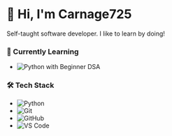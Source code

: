 # 👋 Hi, I'm Carnage725
Self-taught software developer. 
I like to learn by doing!

### 🚀 Currently Learning
- ![Python with Beginner DSA](https://www.codechef.com/roadmap/python-dsa)

### 🛠️ Tech Stack
- ![Python](https://img.shields.io/badge/-Python-black?style=flat-square&logo=python)
- ![Git](https://img.shields.io/badge/-Git-black?style=flat-square&logo=git)
- ![GitHub](https://img.shields.io/badge/-GitHub-black?style=flat-square&logo=github)
- ![VS Code](https://img.shields.io/badge/-VS%20Code-black?style=flat-square&logo=visual-studio-code)

